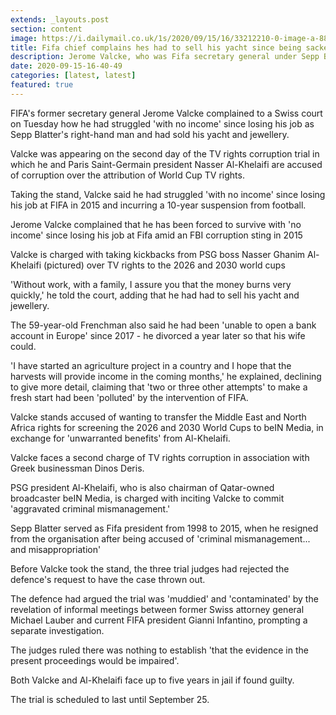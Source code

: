 ```yaml
---
extends: _layouts.post
section: content
image: https://i.dailymail.co.uk/1s/2020/09/15/16/33212210-0-image-a-88_1600183204494.jpg 
title: Fifa chief complains hes had to sell his yacht since being sacked in 2015 
description: Jerome Valcke, who was Fifa secretary general under Sepp Blatter until he was sacked in 2015 amid an FBI corruption probe, is on trial accused of taking kickbacks while selling TV rights to future world cups. 
date: 2020-09-15-16-40-49 
categories: [latest, latest] 
featured: true 
--- 
```

FIFA's former secretary general Jerome Valcke complained to a Swiss court on Tuesday how he had struggled 'with no income' since losing his job as Sepp Blatter's right-hand man and had sold his yacht and jewellery.

Valcke was appearing on the second day of the TV rights corruption trial in which he and Paris Saint-Germain president Nasser Al-Khelaifi are accused of corruption over the attribution of World Cup TV rights.

Taking the stand, Valcke said he had struggled 'with no income' since losing his job at FIFA in 2015 and incurring a 10-year suspension from football.

Jerome Valcke complained that he has been forced to survive with 'no income' since losing his job at Fifa amid an FBI corruption sting in 2015

Valcke is charged with taking kickbacks from PSG boss Nasser Ghanim Al-Khelaifi (pictured) over TV rights to the 2026 and 2030 world cups

'Without work, with a family, I assure you that the money burns very quickly,' he told the court, adding that he had had to sell his yacht and jewellery.

The 59-year-old Frenchman also said he had been 'unable to open a bank account in Europe' since 2017 - he divorced a year later so that his wife could.

'I have started an agriculture project in a country and I hope that the harvests will provide income in the coming months,' he explained, declining to give more detail, claiming that 'two or three other attempts' to make a fresh start had been 'polluted' by the intervention of FIFA.

Valcke stands accused of wanting to transfer the Middle East and North Africa rights for screening the 2026 and 2030 World Cups to beIN Media, in exchange for 'unwarranted benefits' from Al-Khelaifi.

Valcke faces a second charge of TV rights corruption in association with Greek businessman Dinos Deris.

PSG president Al-Khelaifi, who is also chairman of Qatar-owned broadcaster beIN Media, is charged with inciting Valcke to commit 'aggravated criminal mismanagement.'

Sepp Blatter served as Fifa president from 1998 to 2015, when he resigned from the organisation after being accused of 'criminal mismanagement... and misappropriation'

Before Valcke took the stand, the three trial judges had rejected the defence's request to have the case thrown out.

The defence had argued the trial was 'muddied' and 'contaminated' by the revelation of informal meetings between former Swiss attorney general Michael Lauber and current FIFA president Gianni Infantino, prompting a separate investigation.

The judges ruled there was nothing to establish 'that the evidence in the present proceedings would be impaired'.

Both Valcke and Al-Khelaifi face up to five years in jail if found guilty.

The trial is scheduled to last until September 25.

